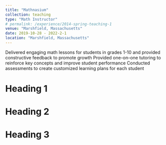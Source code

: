 ```yaml
---
title: "Mathnasium"
collection: teaching
type: "Math Instructor"
# permalink: /experience/2014-spring-teaching-1
venue: "Marshfield, Massachusetts"
date: 2019-10-28 - 2022-2-1 
location: "Marshfield, Massachusetts"
---
```


Delivered engaging math lessons for students in grades 1-10 and provided constructive feedback to promote growth
Provided one-on-one tutoring to reinforce key concepts and improve student performance
Conducted assessments to create customized learning plans for each student

Heading 1
======

Heading 2
======

Heading 3
======